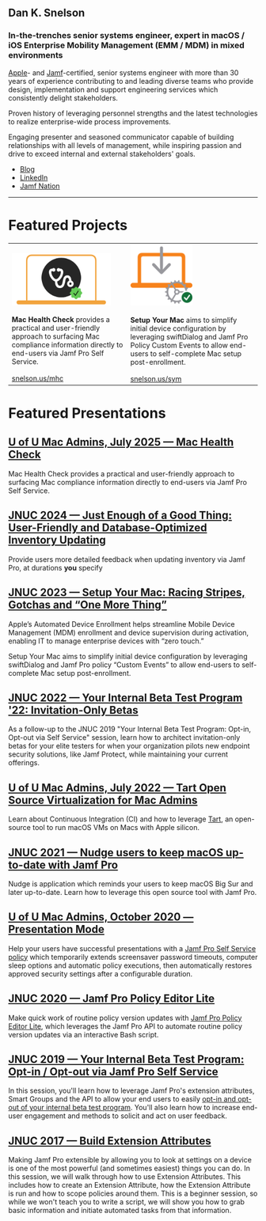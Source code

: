 ## Dan K. Snelson
### In-the-trenches senior systems engineer, expert in macOS / iOS Enterprise Mobility Management (EMM / MDM) in mixed environments

[Apple](https://www.credly.com/badges/d5aa83a0-1f2b-4684-9a91-0b3e6e98c78e/linked_in?t=snmqhu)- and [Jamf](https://community.jamf.com/members/dan-snelson-12379)-certified, senior systems engineer with more than 30 years of experience contributing to and leading diverse teams who provide design, implementation and support engineering services which consistently delight stakeholders.

Proven history of leveraging personnel strengths and the latest technologies to realize enterprise-wide process improvements.

Engaging presenter and seasoned communicator capable of building relationships with all levels of management, while inspiring passion and drive to exceed internal and external stakeholders' goals.

- [Blog](https://snelson.us)
- [LinkedIn](https://www.linkedin.com/in/danksnelson/)
- [Jamf Nation](https://community.jamf.com/search/activity/topics?userid=12379)

---

# Featured Projects

<table style="border: none;">
  <tr style="background-color: transparent;">
    <td style="border: none;"><br /><a href="https://github.com/dan-snelson/Mac-Health-Check/blob/main/README.md" target="_blank"><img src="images/MHC_icon.png" alt="Mac Health Check" width="200"></a><br /><br /><strong>Mac Health Check</strong> provides a practical and user-friendly approach to surfacing Mac compliance information directly to end-users via Jamf Pro Self Service.<br /><br /><a href="https://snelson.us/mhc" target="_blank">snelson.us/mhc</a></td>
    <td style="border: none;"><a href="https://github.com/setup-your-mac/Setup-Your-Mac/blob/main/README.md" target="_blank"><img src="images/SYM_icon.png" alt="Setup Your Mac" height="125"></a><br /><br /><strong>Setup Your Mac</strong> aims to simplify initial device configuration by leveraging swiftDialog and Jamf Pro Policy Custom Events to allow end-users to self-complete Mac setup post-enrollment.<br /><br /><a href="https://snelson.us/sym" target="_blank">snelson.us/sym</a></td>
  </tr>
</table>

# Featured Presentations

## [U of U Mac Admins, July 2025 — Mac Health Check](https://stream.lib.utah.edu/index.php?c=details&id=13709)

Mac Health Check provides a practical and user-friendly approach to surfacing Mac compliance information directly to end-users via Jamf Pro Self Service.

## [JNUC 2024 — Just Enough of a Good Thing: User-Friendly and Database-Optimized Inventory Updating](https://www.youtube.com/watch?v=I1w9fl57fpE&t=14s)

Provide users more detailed feedback when updating inventory via Jamf Pro, at durations **you** specify

## [JNUC 2023 — Setup Your Mac: Racing Stripes, Gotchas and “One More Thing”](https://www.youtube.com/watch?v=hJUJnaQ_2MI)

Apple’s Automated Device Enrollment helps streamline Mobile Device Management (MDM) enrollment and device supervision during activation, enabling IT to manage enterprise devices with “zero touch.”

Setup Your Mac aims to simplify initial device configuration by leveraging swiftDialog and Jamf Pro policy “Custom Events” to allow end-users to self-complete Mac setup post-enrollment.

## [JNUC 2022 — Your Internal Beta Test Program '22: Invitation-Only Betas](https://snelson.us/2022/09/invitation-only-betas/)

As a follow-up to the JNUC 2019 "Your Internal Beta Test Program: Opt-in, Opt-out via Self Service" session, learn how to architect invitation-only betas for your elite testers for when your organization pilots new endpoint security solutions, like Jamf Protect, while maintaining your current offerings.

## [U of U Mac Admins, July 2022 — Tart Open Source Virtualization for Mac Admins](https://snelson.us/2022/05/testing-sideways-jamf-pro-enrollments-with-tart/)

Learn about Continuous Integration (CI) and how to leverage [Tart](https://slack.com/app_redirect?channel=C03QARN6ATV), an open-source tool to run macOS VMs on Macs with Apple silicon.

## [JNUC 2021 — Nudge users to keep macOS up-to-date with Jamf Pro](https://www.youtube.com/watch?v=6vN9pN0_ZuI)

Nudge is application which reminds your users to keep macOS Big Sur and later up-to-date. Learn how to leverage this open source tool with Jamf Pro.

## [U of U Mac Admins, October 2020 — Presentation Mode](https://github.com/dan-snelson/Presentation-Mode/blob/master/README.md)

Help your users have successful presentations with a [Jamf Pro Self Service policy](https://github.com/dan-snelson/Presentation-Mode) which temporarily extends screensaver password timeouts, computer sleep options and automatic policy executions, then automatically restores approved security settings after a configurable duration.

## [JNUC 2020 — Jamf Pro Policy Editor Lite](https://youtu.be/YB9hYTMapG0)

Make quick work of routine policy version updates with [Jamf Pro Policy Editor Lite](https://github.com/dan-snelson/Jamf-Pro-Policy-Editor-Lite), which leverages the Jamf Pro API to automate routine policy version updates via an interactive Bash script.

## [JNUC 2019 — Your Internal Beta Test Program: Opt-in / Opt-out via Jamf Pro Self Service](https://youtu.be/AhYPVvO7LwM)

In this session, you'll learn how to leverage Jamf Pro's extension attributes, Smart Groups and the API to allow your end users to easily [opt-in and opt-out of your internal beta test program](https://github.com/dan-snelson/Internal-Beta-Test-Program/blob/master/README.md). You'll also learn how to increase end-user engagement and methods to solicit and act on user feedback.


## [JNUC 2017 — Build Extension Attributes](https://www.jamf.com/jamf-nation/discussions/25815/jnuc-2017-how-to-build-extension-attributes)

Making Jamf Pro extensible by allowing you to look at settings on a device is one of the most powerful (and sometimes easiest) things you can do. In this session, we will walk through how to use Extension Attributes. This includes how to create an Extension Attribute, how the Extension Attribute is run and how to scope policies around them. This is a beginner session, so while we won't teach you to write a script, we will show you how to grab basic information and initiate automated tasks from that information.